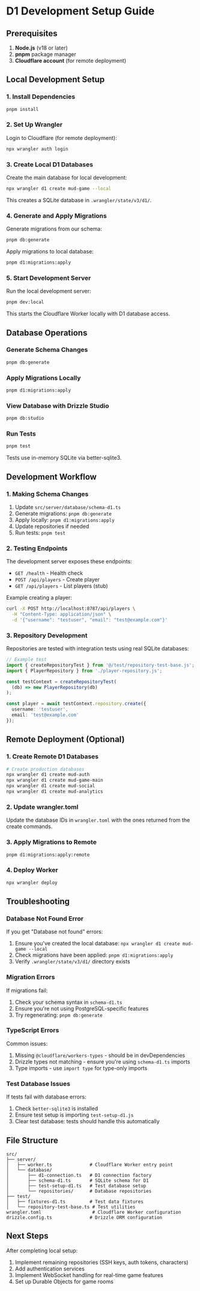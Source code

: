 # D1 Development Setup Guide

## Prerequisites

1. **Node.js** (v18 or later)
2. **pnpm** package manager
3. **Cloudflare account** (for remote deployment)

## Local Development Setup

### 1. Install Dependencies

```bash
pnpm install
```

### 2. Set Up Wrangler

Login to Cloudflare (for remote deployment):
```bash
npx wrangler auth login
```

### 3. Create Local D1 Databases

Create the main database for local development:
```bash
npx wrangler d1 create mud-game --local
```

This creates a SQLite database in `.wrangler/state/v3/d1/`.

### 4. Generate and Apply Migrations

Generate migrations from our schema:
```bash
pnpm db:generate
```

Apply migrations to local database:
```bash
pnpm d1:migrations:apply
```

### 5. Start Development Server

Run the local development server:
```bash
pnpm dev:local
```

This starts the Cloudflare Worker locally with D1 database access.

## Database Operations

### Generate Schema Changes
```bash
pnpm db:generate
```

### Apply Migrations Locally
```bash
pnpm d1:migrations:apply
```

### View Database with Drizzle Studio
```bash
pnpm db:studio
```

### Run Tests
```bash
pnpm test
```

Tests use in-memory SQLite via better-sqlite3.

## Development Workflow

### 1. Making Schema Changes

1. Update `src/server/database/schema-d1.ts`
2. Generate migrations: `pnpm db:generate`
3. Apply locally: `pnpm d1:migrations:apply`
4. Update repositories if needed
5. Run tests: `pnpm test`

### 2. Testing Endpoints

The development server exposes these endpoints:

- `GET /health` - Health check
- `POST /api/players` - Create player
- `GET /api/players` - List players (stub)

Example creating a player:
```bash
curl -X POST http://localhost:8787/api/players \
  -H "Content-Type: application/json" \
  -d '{"username": "testuser", "email": "test@example.com"}'
```

### 3. Repository Development

Repositories are tested with integration tests using real SQLite databases:

```typescript
// Example test
import { createRepositoryTest } from '@/test/repository-test-base.js';
import { PlayerRepository } from './player-repository.js';

const testContext = createRepositoryTest(
  (db) => new PlayerRepository(db)
);

const player = await testContext.repository.create({
  username: 'testuser',
  email: 'test@example.com'
});
```

## Remote Deployment (Optional)

### 1. Create Remote D1 Databases

```bash
# Create production databases
npx wrangler d1 create mud-auth
npx wrangler d1 create mud-game-main
npx wrangler d1 create mud-social
npx wrangler d1 create mud-analytics
```

### 2. Update wrangler.toml

Update the database IDs in `wrangler.toml` with the ones returned from the create commands.

### 3. Apply Migrations to Remote

```bash
pnpm d1:migrations:apply:remote
```

### 4. Deploy Worker

```bash
npx wrangler deploy
```

## Troubleshooting

### Database Not Found Error

If you get "Database not found" errors:

1. Ensure you've created the local database: `npx wrangler d1 create mud-game --local`
2. Check migrations have been applied: `pnpm d1:migrations:apply`
3. Verify `.wrangler/state/v3/d1/` directory exists

### Migration Errors

If migrations fail:

1. Check your schema syntax in `schema-d1.ts`
2. Ensure you're not using PostgreSQL-specific features
3. Try regenerating: `pnpm db:generate`

### TypeScript Errors

Common issues:

1. Missing `@cloudflare/workers-types` - should be in devDependencies
2. Drizzle types not matching - ensure you're using `schema-d1.ts` imports
3. Type imports - use `import type` for type-only imports

### Test Database Issues

If tests fail with database errors:

1. Check `better-sqlite3` is installed
2. Ensure test setup is importing `test-setup-d1.js`
3. Clear test database: tests should handle this automatically

## File Structure

```
src/
├── server/
│   ├── worker.ts              # Cloudflare Worker entry point
│   └── database/
│       ├── d1-connection.ts   # D1 connection factory
│       ├── schema-d1.ts       # SQLite schema for D1
│       ├── test-setup-d1.ts   # Test database setup
│       └── repositories/      # Database repositories
├── test/
│   ├── fixtures-d1.ts         # Test data fixtures
│   └── repository-test-base.ts # Test utilities
wrangler.toml                   # Cloudflare Worker configuration
drizzle.config.ts              # Drizzle ORM configuration
```

## Next Steps

After completing local setup:

1. Implement remaining repositories (SSH keys, auth tokens, characters)
2. Add authentication services
3. Implement WebSocket handling for real-time game features
4. Set up Durable Objects for game rooms